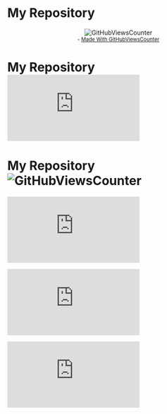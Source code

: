 # My Repository

<div align="center"">
  <img src="https://openlabx.com/githubviewscounter/api/gitvcr.php?username=ajee10x&repository=t2&theme=dark" alt="GitHubViewsCounter">
  <br>
  <sub>- <a href="https://github.com/openlab-x/GitHubViewsCounter">Made With GitHubViewsCounter</a></sub>
</div>


# My Repository ![GitHubViewsCounter](http://openlabx.com/githubviewscounter/api/gitvcr.php?username=ajee10x&repository=t2&theme=dark)


# My Repository <div align="left"> <img src="https://openlabx.com/githubviewscounter/api/gitvcr.php?username=ajee10x&repository=t2&theme=dark" alt="GitHubViewsCounter" ></div>


![GitHubViewsCounter](https://openlabx.com/githubviewscounter/api/gitvcr.php?username=ajee10x&repository=t4&theme=light)

![GitHubViewsCounter](https://openlabx.com/githubviewscounter/api/gitvcmp.php?username=ajee10x&theme=dark)

![GitHubViewsCounter](https://openlabx.com/githubviewscounter/api/gitvcmp.php?username=ajee11x&theme=light)
